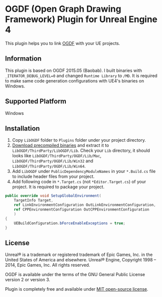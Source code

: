 OGDF (Open Graph Drawing Framework) Plugin for Unreal Engine 4
=============
This plugin helps you to link [OGDF](http://www.ogdf.net/) with your UE projects.


Information
----------------------

This plugin is based on OGDF 2015.05 (Baobab).
I built binaries with `_ITERATOR_DEBUG_LEVEL=0` and changed `Runtime Library` to `/MD`. It is required to make same code generation configurations with UE4's binaries on Windows.


Supported Platform
----------------------

Windows


Installation
----------------------

1. Copy `LibOGDF` folder to `Plugins` folder under your project directory.
2. [Download precompiled binaries](https://www.dropbox.com/s/du8u5eivs0tvlvj/OGDF-Lib-2015.05.zip?dl=0) and extract it to `LibOGDF/ThirdParty/LibOGDF/Lib`.
Check your `Lib` directory, it should looks like `LibOGDF/ThirdParty/OGDF/Lib/Mac`, `LibOGDF/ThirdParty/OGDF/Lib/Win32` and `LibOGDF/ThirdParty/OGDF/Lib/Win64`.
3. Add `LibOGDF` under `PublicDependencyModuleNames` in your `*.Build.cs` file to include header files from your project.
4. Add following code in `*.Target.cs` (not `*Editor.Target.cs`) of your project. It is required to package your project.
```cs
public override void SetupGlobalEnvironment(
    TargetInfo Target,
    ref LinkEnvironmentConfiguration OutLinkEnvironmentConfiguration,
    ref CPPEnvironmentConfiguration OutCPPEnvironmentConfiguration
    )
{
    UEBuildConfiguration.bForceEnableExceptions = true;
}
```

License
----------------------

Unreal® is a trademark or registered trademark of Epic Games, Inc. in the United States of America and elsewhere. Unreal® Engine, Copyright 1998 – 2014, Epic Games, Inc. All rights reserved.

OGDF is available under the terms of the GNU General Public License version 2 or version 3.

Plugin is completely free and available under [MIT open-source license](LICENSE).
